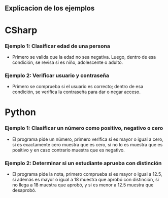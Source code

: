 ## Explicacion de los ejemplos

# CSharp

### Ejemplo 1: Clasificar edad de una persona

- Primero se valida que la edad no sea negativa. Luego, dentro de esa condición, se revisa si es niño, adolescente o adulto.

### Ejemplo 2: Verificar usuario y contraseña

- Primero se comprueba si el usuario es correcto; dentro de esa condición, se verifica la contraseña para dar o negar acceso.

# Python

### Ejemplo 1: Clasificar un número como positivo, negativo o cero

- El programa pide un número, primero verifica si es mayor o igual a cero, si es exactamente cero muestra que es cero, si no lo es muestra que es positivo y en caso contrario muestra que es negativo.

### Ejemplo 2: Determinar si un estudiante aprueba con distinción

- El programa pide la nota, primero comprueba si es mayor o igual a 12.5, si además es mayor o igual a 18 muestra que aprobó con distinción, si no llega a 18 muestra que aprobó, y si es menor a 12.5 muestra que desaprobó.